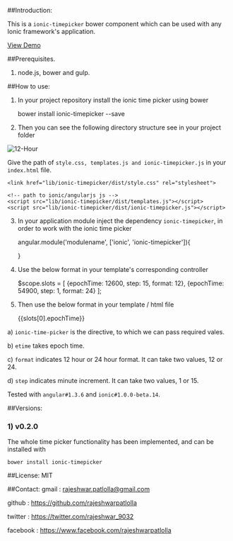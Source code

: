 ##Introduction:

This is a `ionic-timepicker` bower component which can be used with any Ionic framework's application.

[View Demo](http://rajeshwarpatlolla.github.io/TimePickerForIonicFramework/demo/ "Demo") 


##Prerequisites.

1) node.js, bower and gulp.

##How to use:

1) In your project repository install the ionic time picker using bower

    bower install ionic-timepicker --save
    
2) Then you can see the following directory structure see in your project folder
   
![12-Hour](https://lh3.googleusercontent.com/_s2lFLFfgYSUfhdmZO0r4w6td80dEErTN4pLc7Louo8=w163-h207-p-no "Directory Structure")

Give the path of  `style.css, templates.js and ionic-timepicker.js` in your `index.html` file.

    <link href="lib/ionic-timepicker/dist/style.css" rel="stylesheet">

    <!-- path to ionic/angularjs js -->
    <script src="lib/ionic-timepicker/dist/templates.js"></script>
    <script src="lib/ionic-timepicker/dist/ionic-timepicker.js"></script>
    
    
3) In your application module inject the dependency `ionic-timepicker`, in order to work with the ionic time picker
    
    angular.module('modulename', ['ionic', 'ionic-timepicker']){
    
    }

4) Use the below format in your template's corresponding controller

    $scope.slots = [
          {epochTime: 12600, step: 15, format: 12},
          {epochTime: 54900, step: 1, format: 24}
     ];

5) Then use the below format in your template / html file

    <ionic-time-picker etime="slots[0].epochTime" format="12" step="15">    
        {{slots[0].epochTime}}
    </ionic-time-picker>


a) `ionic-time-picker` is the directive, to which we can pass required vales.

b) `etime` takes epoch time.
	
c) `format` indicates 12 hour or 24 hour format. It can take two values, 12 or 24.

d) `step` indicates minute increment. It can take two values, 1 or 15.


Tested with `angular#1.3.6` and `ionic#1.0.0-beta.14`. 

 
##Versions:

### 1) v0.2.0
The whole time picker functionality has been implemented, and can be installed with 
    
    bower install ionic-timepicker


##License:
MIT

##Contact:
gmail : rajeshwar.patlolla@gmail.com

github : https://github.com/rajeshwarpatlolla

twitter : https://twitter.com/rajeshwar_9032

facebook : https://www.facebook.com/rajeshwarpatlolla